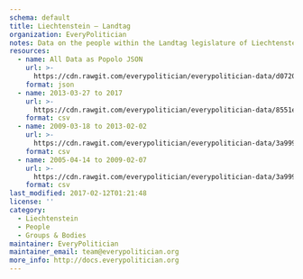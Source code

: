 ```yaml
---
schema: default
title: Liechtenstein — Landtag
organization: EveryPolitician
notes: Data on the people within the Landtag legislature of Liechtenstein.
resources:
  - name: All Data as Popolo JSON
    url: >-
      https://cdn.rawgit.com/everypolitician/everypolitician-data/d072088e4f9610a077ceebd6d7e9ac7f38ef9e77/data/Liechtenstein/Landtag/ep-popolo-v1.0.json
    format: json
  - name: 2013-03-27 to 2017
    url: >-
      https://cdn.rawgit.com/everypolitician/everypolitician-data/8551ecbfeaea75244b23734a9db92268e128bde8/data/Liechtenstein/Landtag/term-2013.csv
    format: csv
  - name: 2009-03-18 to 2013-02-02
    url: >-
      https://cdn.rawgit.com/everypolitician/everypolitician-data/3a999e943117d72b36fdb955bd52effa4031a3ee/data/Liechtenstein/Landtag/term-2009.csv
    format: csv
  - name: 2005-04-14 to 2009-02-07
    url: >-
      https://cdn.rawgit.com/everypolitician/everypolitician-data/3a999e943117d72b36fdb955bd52effa4031a3ee/data/Liechtenstein/Landtag/term-2005.csv
    format: csv
last_modified: 2017-02-12T01:21:48
license: ''
category:
  - Liechtenstein
  - People
  - Groups & Bodies
maintainer: EveryPolitician
maintainer_email: team@everypolitician.org
more_info: http://docs.everypolitician.org
---
```

